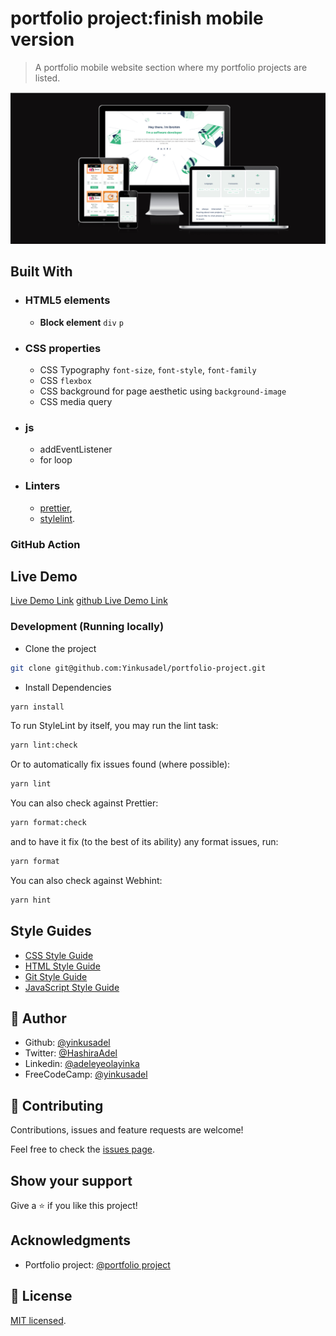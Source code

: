 # portfolio project:finish mobile version

> A portfolio mobile website section where my portfolio projects are listed.

![screenshot](./app_screenshot.png)

## Built With

- ### HTML5 elements
  - **Block element** `div` `p`
- ### CSS properties
  - CSS Typography `font-size`, `font-style`, `font-family`
  - CSS `flexbox`
  - CSS background for page aesthetic using `background-image`
  - CSS media query
- ### js
  - addEventListener
  - for loop
- ### Linters
  - [prettier](prettier),
  - [stylelint](stylelint).

### GitHub Action

## Live Demo

[Live Demo Link](https://portfolio-projectss.netlify.app)
[github Live Demo Link](https://yinkusadel.github.io/portfolio-project/)

### Development (Running locally)

- Clone the project

```bash
git clone git@github.com:Yinkusadel/portfolio-project.git
```

- Install Dependencies

```bash
yarn install
```

To run StyleLint by itself, you may run the lint task:

```bash
yarn lint:check
```

Or to automatically fix issues found (where possible):

```bash
yarn lint
```

You can also check against Prettier:

```bash
yarn format:check
```

and to have it fix (to the best of its ability) any format issues, run:

```bash
yarn format
```

You can also check against Webhint:

```bash
yarn hint
```

## Style Guides

- [CSS Style Guide](http://udacity.github.io/frontend-nanodegree-styleguide/css.html)
- [HTML Style Guide](http://udacity.github.io/frontend-nanodegree-styleguide/index.html)
- [Git Style Guide](https://udacity.github.io/git-styleguide/)
- [JavaScript Style Guide](http://udacity.github.io/frontend-nanodegree-styleguide/javascript.html)

## 👤 Author

- Github: [@yinkusadel](https://github.com/yinkusadel)
- Twitter: [@HashiraAdel](https://twitter.com/HashiraAdel)
- Linkedin: [@adeleyeolayinka](https://www.linkedin.com/in/adeleye-olayinka/)
- FreeCodeCamp: [@yinkusadel](https://www.freecodecamp.org/Yinkusadel)

## 🤝 Contributing

Contributions, issues and feature requests are welcome!

Feel free to check the [issues page](../../issues).

## Show your support

Give a ⭐️ if you like this project!

## Acknowledgments

- Portfolio project: [@portfolio project](https://www.figma.com/file/LKueaSlr8Kc2yMKeZkKgtm/portfolio_project?type=design&node-id=1-468&t=g1nOg1ehal0IHfKH-0)

## 📝 License

[MIT licensed](./LICENSE).
